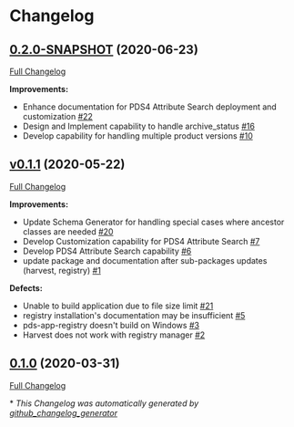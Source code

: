 # Changelog

## [0.2.0-SNAPSHOT](https://github.com/NASA-PDS/pds-registry-app/tree/0.2.0-SNAPSHOT) (2020-06-23)

[Full Changelog](https://github.com/NASA-PDS/pds-registry-app/compare/v0.1.1...0.2.0-SNAPSHOT)

**Improvements:**

- Enhance documentation for PDS4 Attribute Search deployment and customization [\#22](https://github.com/NASA-PDS/pds-registry-app/issues/22)
- Design and Implement capability to handle archive\_status [\#16](https://github.com/NASA-PDS/pds-registry-app/issues/16)
- Develop capability for handling multiple product versions [\#10](https://github.com/NASA-PDS/pds-registry-app/issues/10)

## [v0.1.1](https://github.com/NASA-PDS/pds-registry-app/tree/v0.1.1) (2020-05-22)

[Full Changelog](https://github.com/NASA-PDS/pds-registry-app/compare/0.1.0...v0.1.1)

**Improvements:**

- Update Schema Generator for handling special cases where ancestor classes are needed [\#20](https://github.com/NASA-PDS/pds-registry-app/issues/20)
- Develop Customization capability for PDS4 Attribute Search [\#7](https://github.com/NASA-PDS/pds-registry-app/issues/7)
- Develop PDS4 Attribute Search capability [\#6](https://github.com/NASA-PDS/pds-registry-app/issues/6)
- update package and documentation after sub-packages updates \(harvest, registry\) [\#1](https://github.com/NASA-PDS/pds-registry-app/issues/1)

**Defects:**

- Unable to build application due to file size limit [\#21](https://github.com/NASA-PDS/pds-registry-app/issues/21)
- registry installation's documentation may be insufficient [\#5](https://github.com/NASA-PDS/pds-registry-app/issues/5)
- pds-app-registry doesn't build on Windows [\#3](https://github.com/NASA-PDS/pds-registry-app/issues/3)
- Harvest does not work with registry manager [\#2](https://github.com/NASA-PDS/pds-registry-app/issues/2)

## [0.1.0](https://github.com/NASA-PDS/pds-registry-app/tree/0.1.0) (2020-03-31)

[Full Changelog](https://github.com/NASA-PDS/pds-registry-app/compare/4e42a5bc169a645182bd17f9e5071fd9a1f38dad...0.1.0)



\* *This Changelog was automatically generated by [github_changelog_generator](https://github.com/github-changelog-generator/github-changelog-generator)*
